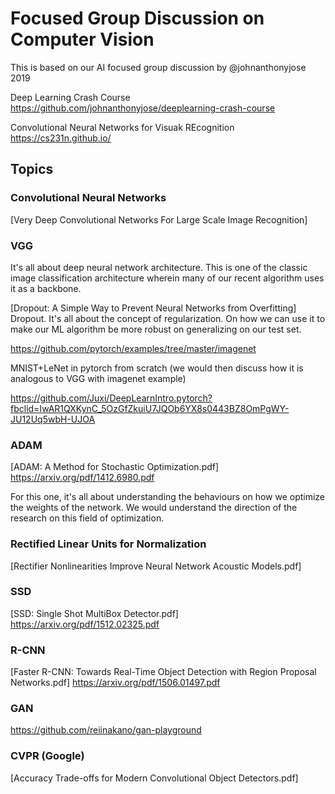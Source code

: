 # Focused Group Discussion on Computer Vision

This is based on our AI focused group discussion by @johnanthonyjose
2019

Deep Learning Crash Course
https://github.com/johnanthonyjose/deeplearning-crash-course

Convolutional Neural Networks for Visuak REcognition
https://cs231n.github.io/

## Topics

### Convolutional Neural Networks

[Very Deep Convolutional Networks For Large Scale Image Recognition]

### VGG

It's all about deep neural network architecture. This is one of the classic image classification architecture wherein many of our recent algorithm uses it as a backbone. 

[Dropout: A Simple Way to Prevent Neural Networks from Overfitting]
Dropout. It's all about the concept of regularization. On how we can use it to make our ML algorithm be more robust on generalizing on our test set.

https://github.com/pytorch/examples/tree/master/imagenet

MNIST+LeNet in pytorch from scratch (we would then discuss how it is analogous to VGG with imagenet example)

https://github.com/Juxi/DeepLearnIntro.pytorch?fbclid=IwAR1QXKynC_5OzGfZkuiU7JQOb6YX8s0443BZ8OmPgWY-JU12Uq5wbH-UJOA

### ADAM

[ADAM: A Method for Stochastic Optimization.pdf]
https://arxiv.org/pdf/1412.6980.pdf

For this one, it's all about understanding the behaviours on how we optimize the weights of the network. We would understand the direction of the research on this field of optimization. 

### Rectified Linear Units for Normalization

[Rectifier Nonlinearities Improve Neural Network Acoustic Models.pdf]

### SSD 

[SSD: Single Shot MultiBox Detector.pdf]
https://arxiv.org/pdf/1512.02325.pdf

### R-CNN

[Faster R-CNN: Towards Real-Time Object Detection with Region Proposal Networks.pdf]
https://arxiv.org/pdf/1506.01497.pdf

### GAN

https://github.com/reiinakano/gan-playground

### CVPR (Google)

[Accuracy Trade-offs for Modern Convolutional Object Detectors.pdf]